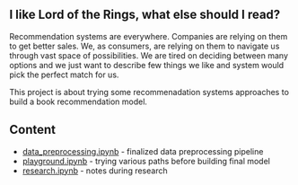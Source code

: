 ## I like Lord of the Rings, what else should I read?

Recommendation systems are everywhere. Companies are relying on them to get better sales. We, as consumers, are relying on them to navigate us through vast space of possibilities. We are tired on deciding between many options and we just want to describe few things we like and system would pick the perfect match for us.

This project is about trying some recommenadation systems approaches to build a book recommendation model.

## Content

- [data_preprocessing.ipynb](https://github.com/katarinagresova/MLprojects/blob/main/BookRecommendations/data_preprocessing.ipynb) - finalized data preprocessing pipeline
- [playground.ipynb](https://github.com/katarinagresova/MLprojects/blob/main/BookRecommendations/playground.ipynb) - trying various paths before building final model
- [research.ipynb](https://github.com/katarinagresova/MLprojects/blob/main/BookRecommendations/research.ipynb) - notes during research

